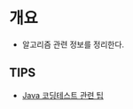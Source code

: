 # 개요 
- 알고리즘 관련 정보를 정리한다. 


## TIPS 
- [Java 코딩테스트 관련 팁](https://velog.io/@alstjdwo1601/Java-코딩테스트-관련-팁)
